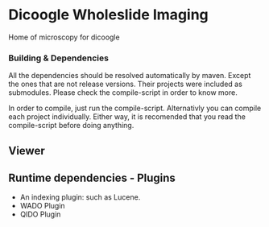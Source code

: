 # Dicoogle Wholeslide Imaging
Home of microscopy for dicoogle

### Building & Dependencies
All the dependencies should be resolved automatically by maven. Except the ones that are not release versions. Their projects were included as submodules.
Please check the compile-script in order to know more.

In order to compile, just run the compile-script.
Alternativly you can compile each project individually. Either way, it is recomended that you read the compile-script before doing anything.

## Viewer

## Runtime dependencies - Plugins
- An indexing plugin: such as Lucene.
- WADO Plugin
- QIDO Plugin
